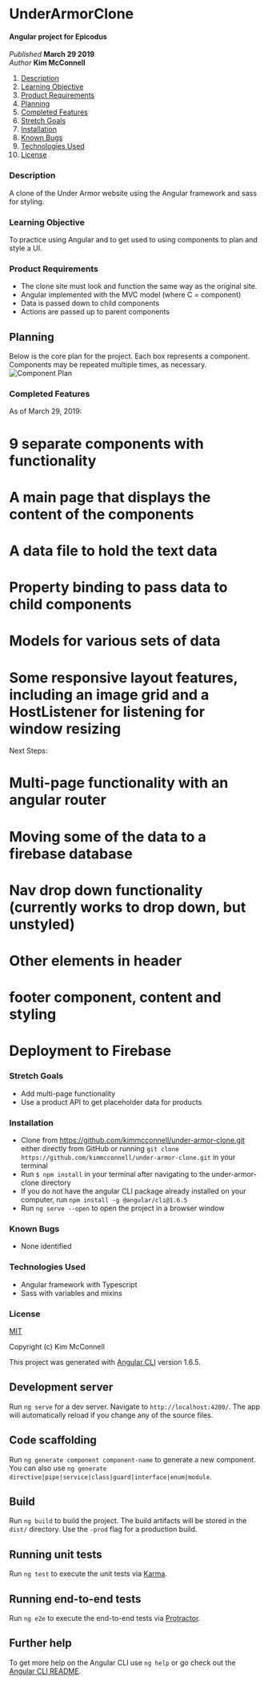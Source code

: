 # UnderArmorClone

#### Angular project for Epicodus

_Published_ **March 29 2019** <br>
_Author_ **Kim McConnell**

1. [Description](#description)
1. [Learning Objective](#learning-objective)
1. [Product Requirements](#product-requirements)
1. [Planning](#planning)
1. [Completed Features](#completed-features)
1. [Stretch Goals](#stretch-goals)
1. [Installation](#installation)
1. [Known Bugs](#known-bugs)
1. [Technologies Used](#technologies-used)
1. [License](#license)

### Description
A clone of the Under Armor website using the Angular framework and sass for styling.

### Learning Objective
To practice using Angular and to get used to using components to plan and style a UI.


### Product Requirements
* The clone site must look and function the same way as the original site.
* Angular implemented with the MVC model (where C = component)
* Data is passed down to child components
* Actions are passed up to parent components

## Planning
Below is the core plan for the project. Each box represents a component. Components may be repeated multiple times, as necessary.
![Component Plan](./src/assets/plan.jpg)

### Completed Features

As of March 29, 2019:
# 9 separate components with functionality
# A main page that displays the content of the components
# A data file to hold the text data
# Property binding to pass data to child components
# Models for various sets of data
# Some responsive layout features, including an image grid and a HostListener for listening for window resizing

Next Steps:
# Multi-page functionality with an angular router
# Moving some of the data to a firebase database
# Nav drop down functionality (currently works to drop down, but unstyled)
# Other elements in header
# footer component, content and styling
# Deployment to Firebase


### Stretch Goals
* Add multi-page functionality
* Use a product API to get placeholder data for products


### Installation
* Clone from https://github.com/kimmcconnell/under-armor-clone.git either directly from GitHub or running `git clone https://github.com/kimmcconnell/under-armor-clone.git` in your terminal
* Run `$ npm install` in your terminal after navigating to the under-armor-clone directory
* If you do not have the angular CLI package already installed on your computer, run `npm install -g @angular/cli@1.6.5`
* Run `ng serve --open` to open the project in a browser window


### Known Bugs
* None identified

### Technologies Used
* Angular framework with Typescript
* Sass with variables and mixins

### License
[MIT](./LICENSE.txt)

Copyright (c) Kim McConnell














This project was generated with [Angular CLI](https://github.com/angular/angular-cli) version 1.6.5.

## Development server

Run `ng serve` for a dev server. Navigate to `http://localhost:4200/`. The app will automatically reload if you change any of the source files.

## Code scaffolding

Run `ng generate component component-name` to generate a new component. You can also use `ng generate directive|pipe|service|class|guard|interface|enum|module`.

## Build

Run `ng build` to build the project. The build artifacts will be stored in the `dist/` directory. Use the `-prod` flag for a production build.

## Running unit tests

Run `ng test` to execute the unit tests via [Karma](https://karma-runner.github.io).

## Running end-to-end tests

Run `ng e2e` to execute the end-to-end tests via [Protractor](http://www.protractortest.org/).

## Further help

To get more help on the Angular CLI use `ng help` or go check out the [Angular CLI README](https://github.com/angular/angular-cli/blob/master/README.md).
